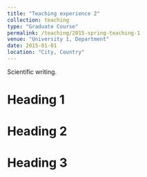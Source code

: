 ```yaml
---
title: "Teaching experience 2"
collection: teaching
type: "Graduate Course"
permalink: /teaching/2015-spring-teaching-1
venue: "University 1, Department"
date: 2015-01-01
location: "City, Country"
---
```


Scientific writing.

Heading 1
======

Heading 2
======

Heading 3
======
